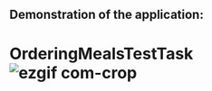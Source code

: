 ## Demonstration of the application:

# OrderingMealsTestTask![ezgif com-crop](https://github.com/AntonKhozyainov/OrderingMealsTestTask/assets/14625387/6568319f-f370-4a84-a446-ae407a79733e)

